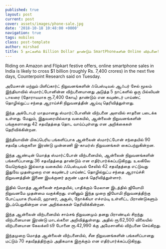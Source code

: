 ```yaml
---
published: true
layout: post
current: post
cover: assets/images/phone-sale.jpg
date: '2018-10-18 10:48:00 +0000'
navigation: true
tags: mobiles
class: post-template
author: mirshad
title: 5 நாட்களில் Billion Dollar தாண்டும் SmartPhoneகளின் Online விற்பனை!
---
```

Riding on Amazon and Flipkart festive offers, online smartphone sales in India is likely to cross $1 billion (roughly Rs. 7,400 crores) in the next five days, Counterpoint Research said on Tuesday.

அமேசான் மற்றும் பிளிப்கார்ட் நிறுவனங்களின் ஃபெஸ்டிவல் ஆஃபர் சேல் மூலம் இந்தியாவில் ஸ்மார்ட்போனின்ன விற்பனையானது அடுத்த 5 நாட்களில் ஒரு பில்லியன் டாலரை (தோராயமாக ரூ.7,400 கோடி) தாண்டும் என கவுண்டர் பாய்ண்ட் தொழில்நுட்ப சந்தை ஆராய்ச்சி நிறுவனத்தின் ஆய்வு தெரிவித்துள்ளது.

இந்த அக்டோபர் மாதமானது ஸ்மார்ட்போனின் விற்பனை அளவில் சாதனை படைக்க உள்ளது. மேலும், இதுவரையில்லாத வகையில், ஆன்லைன் நிறுவனங்களின் பங்குகளானது 42 சதவீதத்தை தொட வாய்ப்புள்ளது என அறிக்கைகள் தெரிவிக்கின்றன.

இந்தியாவின் மிகப்பெரிய பங்களிப்பாக ஆன்லைன் ஸ்மார்ட்போன் சந்தையில் 90 சதவீத பங்குகளை இரண்டு முன்னணி இ-காமர்ஸ் நிறுவனங்கள் கைப்பற்றுகின்றன.

இந்த ஆண்டின் மொத்த ஸ்மார்ட்போன் விற்பனையில், ஆன்லைன் நிறுவனங்களின் பங்களிப்பானது 36 சதவீதத்தை தாண்டும் என எதிர்பார்க்கப்படுகிறது. உலகிலே வேறெங்கும் இல்லாத வகையில் ஃபெஸ்டிவல் சேலில் 42 சதவீதத்தை எட்டுவது இதுவே முதன்முறை என கவுண்டர் பாய்ண்ட் தொழில்நுட்ப சந்தை ஆராய்ச்சி நிறுவனத்தின் இணை இயக்குனர் தருண் பதாக் தெரிவித்துள்ளார்.

இதில் மொத்த ஆன்லைன் சந்தையில், பாதிக்கும் மேலான இடத்தில் ஜியோமி நிறுவனமே முதன்மை வகுக்கிறது. எனினும் இந்த முறை ஜியோமி நிறுவனத்திற்கு போட்டியாக ரியல்மி, ஹானர், அசூஸ், நோக்கியா எச்எம்டி உள்ளிட்ட பிராண்டுகளும் இடம்பெறுகின்றன என அறிக்கைகள் தெரிவிக்கின்றன.

இந்த ஆன்லைன் விற்பனையில் சாம்சங் நிறுவனமும் தனது பிராண்டில் சிறந்து விற்பனையான இரண்டு மாடல்களை அறிவித்துள்ளது. அதில் ரூ.62,500 விலையில் விற்பனையான கேலக்ஸி s9 போனை ரூ.42,990 க்கு அமேசானில் விற்பனை செய்கிறது.

இந்தமுறை மொத்த ஆன்லைன் விற்பனையில், சீன நிறுவனங்களின் பங்களிப்பானது மட்டும் 70 சதவீதத்திற்கும் அதிகமாக இருக்கும் என எதிர்பார்க்கப்படுகிறது.
